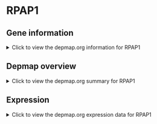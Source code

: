 <h1>RPAP1</h1>

<h2>Gene information</h2>
<details>
  <summary>Click to view the depmap.org information for RPAP1</summary>
  <p><a href="https://depmap.org/portal/gene/RPAP1?tab=about" target="_BLANK">Open page in a new tab...</a></p>
  <iframe src="https://depmap.org/portal/gene/RPAP1?tab=about" style="border:none;width:100%;height:800px"></iframe>
</details>

<h2>Depmap overview</h2>
<details>
  <summary>Click to view the depmap.org summary for RPAP1</summary>
  <p><a href="https://depmap.org/portal/gene/RPAP1?tab=overview" target="_BLANK">Open page in a new tab...</a></p>
  <iframe src="https://depmap.org/portal/gene/RPAP1?tab=overview" style="border:none;width:100%;height:800px"></iframe>
</details>

<h2>Expression</h2>
<details>
  <summary>Click to view the depmap.org expression data for RPAP1</summary>
  <p><a href="https://depmap.org/portal/gene/RPAP1?tab=characterization" target="_BLANK">Open page in a new tab...</a></p>
  <iframe src="https://depmap.org/portal/gene/RPAP1?tab=characterization" style="border:none;width:100%;height:800px"></iframe>
</details>


<!--
<h2>Reactome Pathway diagram</h2>
<details>
  <summary>Click to view the Reactome pathway for RPAP1</summary>
  <p><a href="PURL" target="_BLANK">Open page in a new tab...</a></p>
  PNAME
</details>
-->



